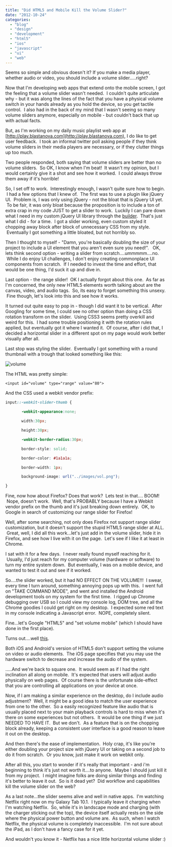 ```yaml
---
title: "Did HTML5 and Mobile Kill the Volume Slider?"
date: "2012-10-24"
categories:
  - "blog"
  - "design"
  - "development"
  - "html5"
  - "ios"
  - "javascript"
  - "ui"
  - "web"
---
```


Seems so simple and obvious doesn't it? If you make a media player, whether audio or video, you should include a volume slider.....right?

Now that I'm developing web apps that extend onto the mobile screen, I got the feeling that a volume slider wasn't needed.  I couldn't quite articulate why - but it was along the lines of the fact that you have a physical volume switch in your hands already as you hold the device, so you get tactile control.  I also had in the back of my mind that I wasn't seeing so many volume sliders anymore, especially on mobile - but couldn't back that up with actual facts.

But, as I'm working on my daily music playlist web app at [http://play.blastanova.com](http://play.blastanova.com), I do like to get user feedback.  I took an informal twitter poll asking people if they think volume sliders in their media players are necessary, or if they clutter things up too much.

Two people responded, both saying that volume sliders are better than no volume sliders.  So OK, I know when I'm beat!  It wasn't my opinion, but I would certainly give it a shot and see how it worked.  I could always throw them away if it's horrible!

So, I set off to work.  Interestingly enough, I wasn't quite sure how to begin.  I had a few options that I knew of.  The first was to use a plugin like jQuery UI.  Problem is, I was only using jQuery - not the bloat that is jQuery UI yet.  To be fair, it was only bloat because the proposition is to include a ton of extra crap in my code JUST to get a slider to work.  Luckily I can pare down what I need in my custom jQuery UI library through the [builder](http://jqueryui.com/download/).  That's just what I did - for a time.  I got a slider working, even custom styled it chopping away block after block of unnecessary CSS from my style.  Eventually I got something a little bloated, but not horribly so.

Then I thought to myself - "Damn, you're basically doubling the size of your project to include a UI element that you aren't even sure you need!".   OK, lets think second option - writing a slider from scratch....ummmmm....no.  While I do enjoy UI challenges, I don't enjoy creating commonplace UI components from scratch.  If I needed to invest the time and effort, that would be one thing, I'd suck it up and dive in.

Last option - the range slider!  OK I actually forgot about this one.  As far as I'm concerned, the only new HTML5 elements worth talking about are the canvas, video, and audio tags.  So, its easy to forget something this unsexy.  Fine though, let's look into this and see how it works.

It turned out quite easy to pop in - though I did want it to be vertical.  After Googling for some time, I could see no other option than doing a CSS rotation transform on the slider.  Using CSS3 seems pretty overkill and weird for this.  I had some trouble positioning it with the rotation rules applied, but eventually got it where I wanted it.  Of course, after i did that, I decided a horizontal slider in a different spot on my page would work better visually after all.

Last stop was styling the slider.  Eventually I got something with a round thumbnail with a trough that looked something like this:

![volume](https://d2ypg8o05lff0b.cloudfront.net/wp-content/uploads/2012/10/volume.jpg)

The HTML was pretty simple:

```
<input id="volume" type="range" value="80">
```

And the CSS used a webkit vendor prefix:

```css
input::-webkit-slider-thumb {

       -webkit-appearance:none;

       width:30px;

       height:30px;

       -webkit-border-radius:30px;

       border-style: solid;

       border-color: #1a1a1a;

       border-width: 1px;

       background-image: url("../images/vol.png");

}
```

Fine, now how about Firefox? Does that work?  Lets test in that.... BOOM!  Nope, doesn't work.  Well, that's PROBABLY because I have a Webkit vendor prefix on the thumb and it's just breaking down entirely.  OK, to Google in search of customizing our range slider for Firefox!

Well, after some searching, not only does Firefox not support range slider customization, but it doesn't support the stupid HTML5 range slider at ALL.  Great, well, I did all this work...let's just add in the volume slider, hide it in Firefox, and see how I live with it on the page.  Let's see if I like it at least in Chrome.

I sat with it for a few days.  I never really found myself reaching for it.  Usually, I'd just reach for my computer volume (hardware or software) to turn my entire system down.  But eventually, I was on a mobile device, and wanted to test it out and see if it worked.

So....the slider worked, but it had NO EFFECT ON THE VOLUME!!!  I swear, every time I turn around, something annoying pops up with this.  I went full on "TAKE COMMAND MODE", and went and installed the Android development tools on my system for the first time.  I rigged up Chrome debugging over USB so I could view my console log, DOM tree, and all the Chrome goodies I could get right on my desktop.  I expected some red text in my console indicating a Javascript error.  NOPE, completely silent.

Fine...let's Google "HTML5" and "set volume mobile" (which I should have done in the first place).

Turns out....well [this](http://stackoverflow.com/questions/9752983/setvolume-for-html5-audio-doesnt-work-on-mobile-android-or-safari-any-workaro).

Both iOS and Android's version of HTML5 don't support setting the volume on video or audio elements.  The iOS page specifies that you may use the hardware switch to decrease and increase the audio of the system.

.....And we're back to square one.  It would seem as if I had the right inclination all along on mobile.  It's expected that users will adjust audio physically on web pages.  Of course there is the unfortunate side-effect that you are controlling all applications on your device at once.

Now, if I am making a similar experience on the desktop, do I include audio adjustment?  Well, it might be a good idea to match the user experience from one to the other.  So a easily recognized feature like audio that is usually placed next to your main playback controls is hard to miss when it's there on some experiences but not others.  It would be one thing if we just NEEDED TO HAVE IT.  But we don't.  As a feature that is on the chopping block already, keeping a consistent user interface is a good reason to leave it out on the desktop.

And then there's the ease of implementation.  Holy crap, it's like you're either doubling your project size with jQuery UI or taking on a second job to do it from scratch.  Or you know, just make it work on webkit only.

After all this, you start to wonder if it's really that important - and i'm beginning to think it's just not worth it....to anyone.  Maybe I should just kill it from my project.  I might imagine folks are doing similar things and finding it's better to leave it out.  So is it dead yet?  Did workflow and capabilities kill the volume slider on the web?

As a last note...the slider seems alive and well in native apps.  I'm watching Netflix right now on my Galaxy Tab 10.1.  I typically leave it charging when I'm watching Netflix.  So, while it's in landscape mode and charging (with the charger sticking out the top), the device itself actually rests on the side where the physical power button and volume are.  As such, when I watch Netflix, the physical volume is completely inaccessible.  I'm not sure about the iPad, as I don't have a fancy case for it yet.

And wouldn't you know it - Netflix has a nice little horizontal volume slider :)
